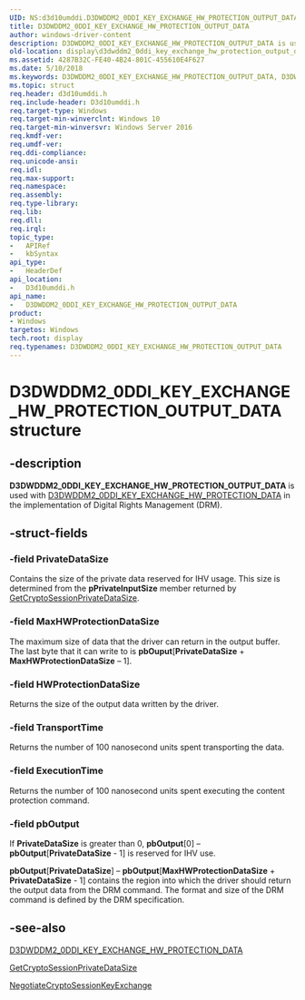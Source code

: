 ```yaml
---
UID: NS:d3d10umddi.D3DWDDM2_0DDI_KEY_EXCHANGE_HW_PROTECTION_OUTPUT_DATA
title: D3DWDDM2_0DDI_KEY_EXCHANGE_HW_PROTECTION_OUTPUT_DATA
author: windows-driver-content
description: D3DWDDM2_0DDI_KEY_EXCHANGE_HW_PROTECTION_OUTPUT_DATA is used with D3DWDDM2_0DDI_KEY_EXCHANGE_HW_PROTECTION_DATA in the implementation of Digital Rights Management (DRM).
old-location: display\d3dwddm2_0ddi_key_exchange_hw_protection_output_data.htm
ms.assetid: 4287B32C-FE40-4B24-801C-455610E4F627
ms.date: 5/10/2018
ms.keywords: D3DWDDM2_0DDI_KEY_EXCHANGE_HW_PROTECTION_OUTPUT_DATA, D3DWDDM2_0DDI_KEY_EXCHANGE_HW_PROTECTION_OUTPUT_DATA structure [Display Devices], d3d10umddi/D3DWDDM2_0DDI_KEY_EXCHANGE_HW_PROTECTION_OUTPUT_DATA, display.d3dwddm2_0ddi_key_exchange_hw_protection_output_data
ms.topic: struct
req.header: d3d10umddi.h
req.include-header: D3d10umddi.h
req.target-type: Windows
req.target-min-winverclnt: Windows 10
req.target-min-winversvr: Windows Server 2016
req.kmdf-ver: 
req.umdf-ver: 
req.ddi-compliance: 
req.unicode-ansi: 
req.idl: 
req.max-support: 
req.namespace: 
req.assembly: 
req.type-library: 
req.lib: 
req.dll: 
req.irql: 
topic_type:
-	APIRef
-	kbSyntax
api_type:
-	HeaderDef
api_location:
-	D3d10umddi.h
api_name:
-	D3DWDDM2_0DDI_KEY_EXCHANGE_HW_PROTECTION_OUTPUT_DATA
product:
- Windows
targetos: Windows
tech.root: display
req.typenames: D3DWDDM2_0DDI_KEY_EXCHANGE_HW_PROTECTION_OUTPUT_DATA
---
```


# D3DWDDM2_0DDI_KEY_EXCHANGE_HW_PROTECTION_OUTPUT_DATA structure


## -description


<b>D3DWDDM2_0DDI_KEY_EXCHANGE_HW_PROTECTION_OUTPUT_DATA</b> is used with <a href="https://msdn.microsoft.com/library/windows/hardware/dn894610">D3DWDDM2_0DDI_KEY_EXCHANGE_HW_PROTECTION_DATA</a> in the implementation of Digital Rights Management (DRM).


## -struct-fields




### -field PrivateDataSize

Contains the size of the private data reserved for IHV usage. This size is determined from the <b>pPrivateInputSize</b> member returned by <a href="https://msdn.microsoft.com/library/windows/hardware/dn906349">GetCryptoSessionPrivateDataSize</a>.


### -field MaxHWProtectionDataSize

The maximum size of data that the driver can return in the output buffer. The last byte that it can write to is <b>pbOuput</b>[<b>PrivateDataSize</b> + <b>MaxHWProtectionDataSize</b> – 1].


### -field HWProtectionDataSize

Returns the size of the output data written by the driver.


### -field TransportTime

Returns the number of 100 nanosecond units spent transporting the data.


### -field ExecutionTime

Returns the number of 100 nanosecond units spent executing the content protection command.


### -field pbOutput

If <b>PrivateDataSize</b> is greater than 0, <b>pbOutput</b>[0] – <b>pbOutput</b>[<b>PrivateDataSize</b> - 1] is reserved for IHV use.



<b>pbOutput</b>[<b>PrivateDataSize</b>] – <b>pbOutput</b>[<b>MaxHWProtectionDataSize</b> + <b>PrivateDataSize</b> - 1] contains the region into which the driver should return the output data from the DRM command. The format and size of the DRM command is defined by the DRM specification.



## -see-also




<a href="https://msdn.microsoft.com/library/windows/hardware/dn894610">D3DWDDM2_0DDI_KEY_EXCHANGE_HW_PROTECTION_DATA</a>



<a href="https://msdn.microsoft.com/library/windows/hardware/dn906349">GetCryptoSessionPrivateDataSize</a>



<a href="https://msdn.microsoft.com/a48dcbae-3236-4523-bc14-4be694da9a7b">NegotiateCryptoSessionKeyExchange</a>
 

 

